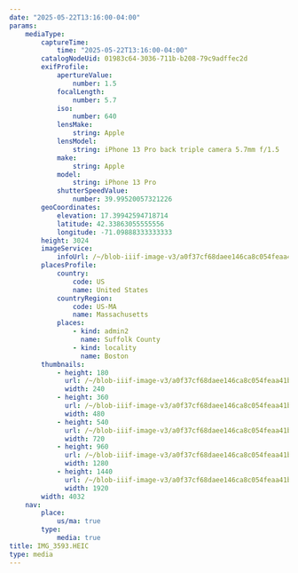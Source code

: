 ```yaml
---
date: "2025-05-22T13:16:00-04:00"
params:
    mediaType:
        captureTime:
            time: "2025-05-22T13:16:00-04:00"
        catalogNodeUid: 01983c64-3036-711b-b208-79c9adffec2d
        exifProfile:
            apertureValue:
                number: 1.5
            focalLength:
                number: 5.7
            iso:
                number: 640
            lensMake:
                string: Apple
            lensModel:
                string: iPhone 13 Pro back triple camera 5.7mm f/1.5
            make:
                string: Apple
            model:
                string: iPhone 13 Pro
            shutterSpeedValue:
                number: 39.99520057321226
        geoCoordinates:
            elevation: 17.39942594718714
            latitude: 42.33863055555556
            longitude: -71.09888333333333
        height: 3024
        imageService:
            infoUrl: /~/blob-iiif-image-v3/a0f37cf68daee146ca8c054feaa41bd341f2bb29ade08c3745397da30064aef2/info.json
        placesProfile:
            country:
                code: US
                name: United States
            countryRegion:
                code: US-MA
                name: Massachusetts
            places:
                - kind: admin2
                  name: Suffolk County
                - kind: locality
                  name: Boston
        thumbnails:
            - height: 180
              url: /~/blob-iiif-image-v3/a0f37cf68daee146ca8c054feaa41bd341f2bb29ade08c3745397da30064aef2/full/240%2C180/0/default.jpg
              width: 240
            - height: 360
              url: /~/blob-iiif-image-v3/a0f37cf68daee146ca8c054feaa41bd341f2bb29ade08c3745397da30064aef2/full/480%2C360/0/default.jpg
              width: 480
            - height: 540
              url: /~/blob-iiif-image-v3/a0f37cf68daee146ca8c054feaa41bd341f2bb29ade08c3745397da30064aef2/full/720%2C540/0/default.jpg
              width: 720
            - height: 960
              url: /~/blob-iiif-image-v3/a0f37cf68daee146ca8c054feaa41bd341f2bb29ade08c3745397da30064aef2/full/1280%2C960/0/default.jpg
              width: 1280
            - height: 1440
              url: /~/blob-iiif-image-v3/a0f37cf68daee146ca8c054feaa41bd341f2bb29ade08c3745397da30064aef2/full/1920%2C1440/0/default.jpg
              width: 1920
        width: 4032
    nav:
        place:
            us/ma: true
        type:
            media: true
title: IMG_3593.HEIC
type: media
---
```

